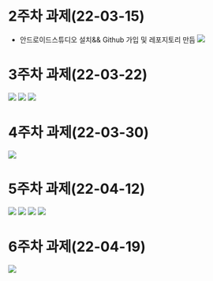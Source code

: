 # 2주차 과제(22-03-15)
- 안드로이드스튜디오 설치&& Github 가입 및 레포지토리 만듬
<img width="" height="" src="./picture/2st.png"></img> 

# 3주차 과제(22-03-22)
<img width="" height="" src="./picture/메인화면.png"></img> 
<img width="" height="" src="./picture/네이버.png"></img> 
<img width="" height="" src="./picture/전화걸기.png"></img> 

# 4주차 과제(22-03-30)
<img width="" height="" src="./picture/4st.png"></img>

# 5주차 과제(22-04-12)
<img width="" height="" src="./picture/실행결과1.png"></img>
<img width="" height="" src="./picture/실행결과2.png"></img>
<img width="" height="" src="./picture/Mainactivity.png"></img>
<img width="" height="" src="./picture/activity_main.png"></img>

# 6주차 과제(22-04-19)
<img width="" height="" src="./picture/6주차 결과.png"></img>
